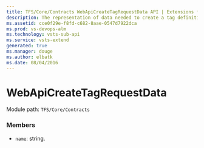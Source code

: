 ```yaml
---
title: TFS/Core/Contracts WebApiCreateTagRequestData API | Extensions for Visual Studio Team Services
description: The representation of data needed to create a tag definition which is sent across the wire.
ms.assetid: cce0f29e-f8fd-c682-8aae-0547d7922dca
ms.prod: vs-devops-alm
ms.technology: vsts-sub-api
ms.service: vsts-extend
generated: true
ms.manager: douge
ms.author: elbatk
ms.date: 08/04/2016
---
```


# WebApiCreateTagRequestData

Module path: `TFS/Core/Contracts`


### Members

* `name`: string. 

